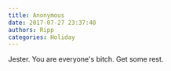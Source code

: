 ```yaml
---
title: Anonymous
date: 2017-07-27 23:37:40
authors: Ripp
categories: Holiday
---
```


 Jester. You are everyone's bitch. Get some rest.